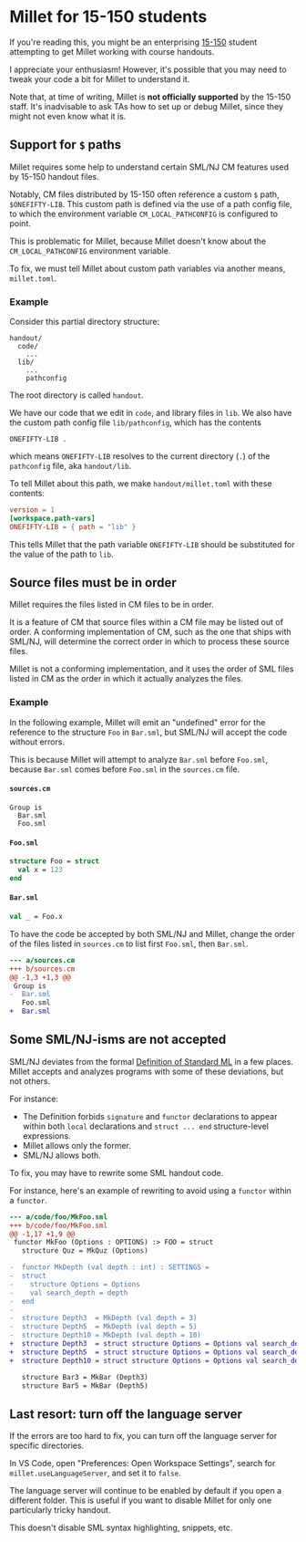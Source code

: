 # Millet for 15-150 students

If you're reading this, you might be an enterprising [15-150][] student attempting to get Millet working with course handouts.

I appreciate your enthusiasm! However, it's possible that you may need to tweak your code a bit for Millet to understand it.

Note that, at time of writing, Millet is **not officially supported** by the 15-150 staff. It's inadvisable to ask TAs how to set up or debug Millet, since they might not even know what it is.

## Support for `$` paths

Millet requires some help to understand certain SML/NJ CM features used by 15-150 handout files.

Notably, CM files distributed by 15-150 often reference a custom `$` path, `$ONEFIFTY-LIB`. This custom path is defined via the use of a path config file, to which the environment variable `CM_LOCAL_PATHCONFIG` is configured to point.

This is problematic for Millet, because Millet doesn't know about the `CM_LOCAL_PATHCONFIG` environment variable.

To fix, we must tell Millet about custom path variables via another means, `millet.toml`.

### Example

Consider this partial directory structure:

```
handout/
  code/
    ...
  lib/
    ...
    pathconfig
```

The root directory is called `handout`.

We have our code that we edit in `code`, and library files in `lib`. We also have the custom path config file `lib/pathconfig`, which has the contents

```
ONEFIFTY-LIB .
```

which means `ONEFIFTY-LIB` resolves to the current directory (`.`) of the `pathconfig` file, aka `handout/lib`.

To tell Millet about this path, we make `handout/millet.toml` with these contents:

```toml
version = 1
[workspace.path-vars]
ONEFIFTY-LIB = { path = "lib" }
```

This tells Millet that the path variable `ONEFIFTY-LIB` should be substituted for the value of the path to `lib`.

## Source files must be in order

Millet requires the files listed in CM files to be in order.

It is a feature of CM that source files within a CM file may be listed out of order. A conforming implementation of CM, such as the one that ships with SML/NJ, will determine the correct order in which to process these source files.

Millet is not a conforming implementation, and it uses the order of SML files listed in CM as the order in which it actually analyzes the files.

### Example

In the following example, Millet will emit an "undefined" error for the reference to the structure `Foo` in `Bar.sml`, but SML/NJ will accept the code without errors.

This is because Millet will attempt to analyze `Bar.sml` before `Foo.sml`, because `Bar.sml` comes before `Foo.sml` in the `sources.cm` file.

#### `sources.cm`

```sml-nj-cm
Group is
  Bar.sml
  Foo.sml
```

#### `Foo.sml`

```sml
structure Foo = struct
  val x = 123
end
```

#### `Bar.sml`

```sml
val _ = Foo.x
```

To have the code be accepted by both SML/NJ and Millet, change the order of the files listed in `sources.cm` to list first `Foo.sml`, then `Bar.sml`.

```diff
--- a/sources.cm
+++ b/sources.cm
@@ -1,3 +1,3 @@
 Group is
-  Bar.sml
   Foo.sml
+  Bar.sml
```

## Some SML/NJ-isms are not accepted

SML/NJ deviates from the formal [Definition of Standard ML][sml-def] in a few places. Millet accepts and analyzes programs with some of these deviations, but not others.

For instance:

- The Definition forbids `signature` and `functor` declarations to appear within both `local` declarations and `struct ... end` structure-level expressions.
- Millet allows only the former.
- SML/NJ allows both.

To fix, you may have to rewrite some SML handout code.

For instance, here's an example of rewriting to avoid using a `functor` within a `functor`.

```diff
--- a/code/foo/MkFoo.sml
+++ b/code/foo/MkFoo.sml
@@ -1,17 +1,9 @@
 functor MkFoo (Options : OPTIONS) :> FOO = struct
   structure Quz = MkQuz (Options)

-  functor MkDepth (val depth : int) : SETTINGS =
-  struct
-    structure Options = Options
-    val search_depth = depth
-  end
-
-  structure Depth3  = MkDepth (val depth = 3)
-  structure Depth5  = MkDepth (val depth = 5)
-  structure Depth10 = MkDepth (val depth = 10)
+  structure Depth3  = struct structure Options = Options val search_depth = 3 end
+  structure Depth5  = struct structure Options = Options val search_depth = 5 end
+  structure Depth10 = struct structure Options = Options val search_depth = 10 end

   structure Bar3 = MkBar (Depth3)
   structure Bar5 = MkBar (Depth5)
```

## Last resort: turn off the language server

If the errors are too hard to fix, you can turn off the language server for specific directories.

In VS Code, open "Preferences: Open Workspace Settings", search for `millet.useLanguageServer`, and set it to `false`.

The language server will continue to be enabled by default if you open a different folder. This is useful if you want to disable Millet for only one particularly tricky handout.

This doesn't disable SML syntax highlighting, snippets, etc.

[15-150]: https://www.cs.cmu.edu/~15150/
[sml-def]: https://smlfamily.github.io/sml97-defn.pdf
